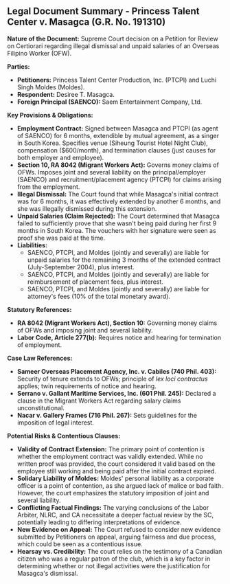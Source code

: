 ## Legal Document Summary - Princess Talent Center v. Masagca (G.R. No. 191310)

**Nature of the Document:** Supreme Court decision on a Petition for Review on Certiorari regarding illegal dismissal and unpaid salaries of an Overseas Filipino Worker (OFW).

**Parties:**

*   **Petitioners:** Princess Talent Center Production, Inc. (PTCPI) and Luchi Singh Moldes (Moldes).
*   **Respondent:** Desiree T. Masagca.
*   **Foreign Principal (SAENCO):** Saem Entertainment Company, Ltd.

**Key Provisions & Obligations:**

*   **Employment Contract:** Signed between Masagca and PTCPI (as agent of SAENCO) for 6 months, extendible by mutual agreement, as a singer in South Korea. Specifies venue (Siheung Tourist Hotel Night Club), compensation ($600/month), and termination clauses (just causes for both employer and employee).
*   **Section 10, RA 8042 (Migrant Workers Act):** Governs money claims of OFWs. Imposes joint and several liability on the principal/employer (SAENCO) and recruitment/placement agency (PTCPI) for claims arising from the employment.
*   **Illegal Dismissal:** The Court found that while Masagca's initial contract was for 6 months, it was effectively extended by another 6 months, and she was illegally dismissed during this extension.
*   **Unpaid Salaries (Claim Rejected):** The Court determined that Masagca failed to sufficiently prove that she wasn't being paid during her first 9 months in South Korea. The vouchers with her signature were seen as proof she was paid at the time.
*   **Liabilities:**
    *   SAENCO, PTCPI, and Moldes (jointly and severally) are liable for unpaid salaries for the remaining 3 months of the extended contract (July-September 2004), plus interest.
    *   SAENCO, PTCPI, and Moldes (jointly and severally) are liable for reimbursement of placement fees, plus interest.
    *   SAENCO, PTCPI, and Moldes (jointly and severally) are liable for attorney's fees (10% of the total monetary award).

**Statutory References:**

*   **RA 8042 (Migrant Workers Act), Section 10:** Governing money claims of OFWs and imposing joint and several liability.
*   **Labor Code, Article 277(b):** Requires notice and hearing for termination of employment.

**Case Law References:**

*   **Sameer Overseas Placement Agency, Inc. v. Cabiles (740 Phil. 403):** Security of tenure extends to OFWs; principle of *lex loci contractus* applies; twin requirements of notice and hearing.
*   **Serrano v. Gallant Maritime Services, Inc. (601 Phil. 245):** Declared a clause in the Migrant Workers Act regarding salary claims unconstitutional.
*   **Nacar v. Gallery Frames (716 Phil. 267):** Sets guidelines for the imposition of legal interest.

**Potential Risks & Contentious Clauses:**

*   **Validity of Contract Extension:** The primary point of contention is whether the employment contract was validly extended. While no written proof was provided, the court considered it valid based on the employee still working and being paid after the initial contract expired.
*   **Solidary Liability of Moldes:** Moldes' personal liability as a corporate officer is a point of contention, as she argued lack of malice or bad faith. However, the court emphasizes the statutory imposition of joint and several liability.
*   **Conflicting Factual Findings:** The varying conclusions of the Labor Arbiter, NLRC, and CA necessitate a deeper factual review by the SC, potentially leading to differing interpretations of evidence.
*   **New Evidence on Appeal:** The Court refused to consider new evidence submitted by Petitioners on appeal, arguing fairness and due process, which could be seen as a contentious issue.
*   **Hearsay vs. Credibility:** The court relies on the testimony of a Canadian citizen who was a regular patron of the club, which is a key factor in determining whether or not illegal activities were the justification for Masagca's dismissal.
